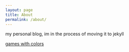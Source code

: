 ```yaml
---
layout: page
title: About
permalink: /about/
---
```


my personal blog, im in the process of moving it to jekyll 

[games with colors](https://play.google.com/store/apps/developer?id=Games%20with%20Colours&hl=en)
